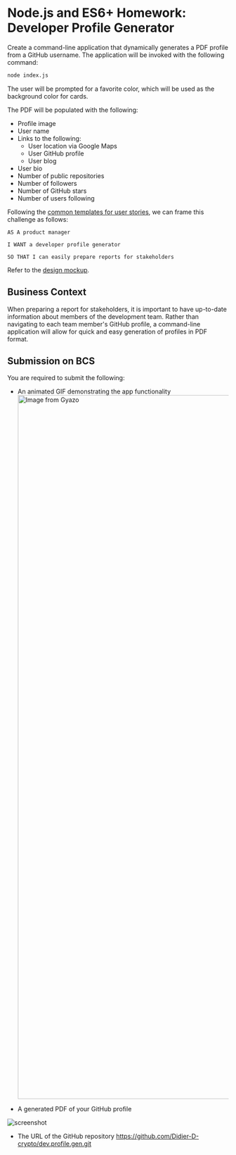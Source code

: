 # Node.js and ES6+ Homework: Developer Profile Generator

Create a command-line application that dynamically generates a PDF profile from a GitHub username. The application will be invoked with the following command:

```sh
node index.js
```

The user will be prompted for a favorite color, which will be used as the background color for cards.

The PDF will be populated with the following:

* Profile image
* User name
* Links to the following:
  * User location via Google Maps
  * User GitHub profile
  * User blog
* User bio
* Number of public repositories
* Number of followers
* Number of GitHub stars
* Number of users following

Following the [common templates for user stories](https://en.wikipedia.org/wiki/User_story#Common_templates), we can frame this challenge as follows:

```
AS A product manager

I WANT a developer profile generator

SO THAT I can easily prepare reports for stakeholders
```

Refer to the [design mockup](./Assets/09-NodeJS-homework-demo.pdf).

## Business Context

When preparing a report for stakeholders, it is important to have up-to-date information about members of the development team. Rather than navigating to each team member's GitHub profile, a command-line application will allow for quick and easy generation of profiles in PDF format.



## Submission on BCS

You are required to submit the following:

* An animated GIF demonstrating the app functionality
  <a href="https://gyazo.com/8b91ff2dc83a564bdba34c2a43d50a3e"><img src="https://i.gyazo.com/8b91ff2dc83a564bdba34c2a43d50a3e.gif" alt="Image from Gyazo" width="1600"/></a>


* A generated PDF of your GitHub profile
   
 ![screenshot](profilegenerator/assets)

* The URL of the GitHub repository
   https://github.com/Didier-D-crypto/dev.profile.gen.git

